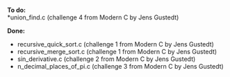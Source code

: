 **To do:** <br />
*union_find.c (challenge 4 from Modern C by Jens Gustedt) <br />

**Done:** <br />
* recursive_quick_sort.c (challenge 1 from Modern C by Jens Gustedt) <br />
* recursive_merge_sort.c (challenge 1 from Modern C by Jens Gustedt) <br />
* sin_derivative.c (challenge 2 from Modern C by Jens Gustedt) <br />
* n_decimal_places_of_pi.c (challenge 3 from Modern C by Jens Gustedt) <br />
